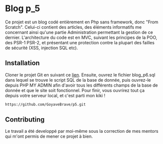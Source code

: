# Blog p_5

Ce projet est un blog codé entièrement en Php sans framework, donc "From Scratch". Celui-ci contient des articles, des éléments
informatifs me concernant ainsi qu'une partie Administration permettant la gestion de ce dernier.
L'architecture du code est en MVC, suivant les principes de la POO, des PSR-1 PSR-2, et présentant une protection contre la plupart des failles
de sécurité (XSS, injection SQL etc).

## Installation

Cloner le projet Git en suivant ce [lien](https://github.com/GoyaveBrave/Snowboard_blog.git). 
Ensuite, ouvrez le fichier blog_p6.sql dans lequel se trouve le script SQL de la base de donnée, puis ouvrez-le depuis PHP MY ADMIN
afin d'avoir tous les différents champs de la base de donnée et que le site soit fonctionnel.
Pour finir, vous ouvrirez tout ça depuis votre serveur local, et c'est parti mon kiki !

```bash
https://github.com/GoyaveBrave/p5.git
```

## Contributing
Le travail a été developpé par moi-même sous la correction de mes mentors qui m'ont permis de mener ce projet à bien.
